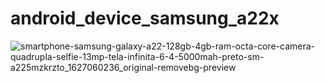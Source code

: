 # android_device_samsung_a22x
![smartphone-samsung-galaxy-a22-128gb-4gb-ram-octa-core-camera-quadrupla-selfie-13mp-tela-infinita-6-4-5000mah-preto-sm-a225mzkrzto_1627060236_original-removebg-preview](https://user-images.githubusercontent.com/101072056/156947803-639a0e59-d668-4704-af25-79c6f857e5f8.png)
